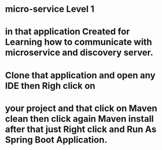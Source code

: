 # micro-service Level 1
# in that application Created for Learning how to communicate with microservice and discovery server.

# Clone that application and open any IDE then Righ click on 
# your project and that click on Maven clean then click again Maven install after that just Right click and Run As Spring Boot Application.
